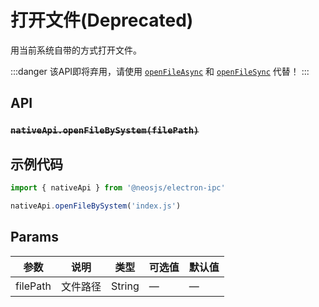# 打开文件(Deprecated) <BadgeTip text="弃用" type="danger"></BadgeTip>

用当前系统自带的方式打开文件。

:::danger
该API即将弃用，请使用 [`openFileAsync`](openFileAsync.html) 和 [`openFileSync`](openFileSync.html) 代替！
:::

## API
### ~~`nativeApi.openFileBySystem(filePath)`~~
### 

## 示例代码
```js
import { nativeApi } from '@neosjs/electron-ipc'

nativeApi.openFileBySystem('index.js')
```

## Params

| 参数  | 说明     | 类型   | 可选值     | 默认值 |
| ----- | -------- | ------ | ---------- | ------ |
| filePath | 文件路径 | String | —      | —      |
